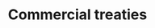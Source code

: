 ---
title: Commercial treaties
longTitle: 'Commercial treaties'
tags:
- gccommon
usedFor:
- "[[Trade agreements]]"
---